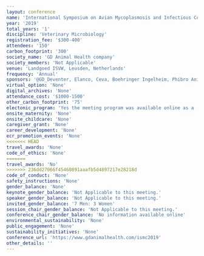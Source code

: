 ```yaml
---
layout: conference 
name: 'International Symposium on Avian Mycoplasmosis and Infectious Coryza (ISMC 2019)'
year: '2019'
total_years: '1'
discipline: 'Veterinary Microbiology'
registration_fee: '$300-400'
attendees: '150'
carbon_footprint: '300'
society_name: 'GD Animal Health company'
society_members: 'Not Applicable'
venue: 'Landgoed ISVW, Leusden, Netherlands'
frequency: 'Annual'
sponsors: '@GD_Deventer, Elanco, Ceva, Boehringer Ingelheim, Phibro Animal Health Corporation, MSD Animal Health, BioCheck, PharmSure, Zoetis, Eco Animal Health, HuvePharm, IndexxLaboratories'
virtual_option: 'None'
digital_archives: 'None'
attendance_cost: '$1000-1500'
other_carbon_footprint: '75'
electonic_program: 'Yes the meeting program was available online as a .pdf file on the conference website.'
onsite_maternity: 'None'
onsite_childcare: 'None'
caregiver_grant: 'None'
career_development: 'None'
ecr_promotion_events: 'None'
<<<<<<< HEAD
travel_awards: 'None'
code_of_ethics: 'None'
=======
travel_awards: 'No'
>>>>>>> 236dd27066f45460891aaafb5d4897217e28218d
code_of_conduct: 'None'
safety_instructions: 'None'
gender_balance: 'None'
keynote_gender_balance: 'Not Applicable to this meeting.'
speaker_gender_balance: 'Not Applicable to this meeting.'
invited_gender_balance: '7 Men: 3 Women'
session_chair_gender_balance: 'Not Applicable to this meeting.'
conference_chair_gender_balance: 'No information available online'
environmental_sustainability: 'None'
public_engagement: 'None'
sustainability_initiatives: 'None'
conference_url: 'https://www.gdanimalhealth.com/ismc2019'
other_details: ''
---
```

